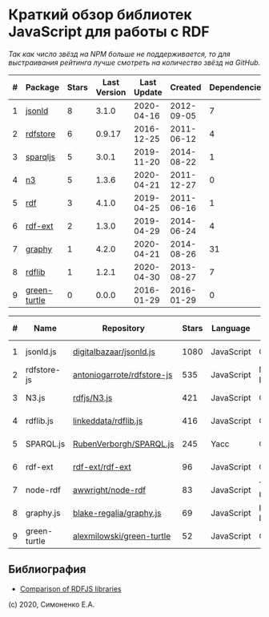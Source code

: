 # Краткий обзор библиотек JavaScript для работы с RDF

_Так как число звёзд на NPM больше не поддерживается, то для выстраивания рейтинга
лучше смотреть на количество звёзд на GitHub._

| # | Package | Stars | Last Version | Last Update | Created | Dependencies |
|-|-|-|-|-|-|-|
| 1 | [jsonld](https://www.npmjs.org/package/jsonld) | 8 | 3.1.0 | 2020-04-16 | 2012-09-05 | 7 |
| 2 | [rdfstore](https://www.npmjs.org/package/rdfstore) | 6 | 0.9.17 | 2016-12-25 | 2011-06-12 | 4 |
| 3 | [sparqljs](https://www.npmjs.org/package/sparqljs) | 5 | 3.0.1 | 2019-11-20 | 2014-08-22 | 1 |
| 4 | [n3](https://www.npmjs.org/package/n3) | 5 | 1.3.6 | 2020-04-21 | 2011-12-27 | 0 |
| 5 | [rdf](https://www.npmjs.org/package/rdf) | 3 | 4.1.0 | 2019-04-25 | 2011-06-16 | 1 |
| 6 | [rdf-ext](https://www.npmjs.org/package/rdf-ext) | 2 | 1.3.0 | 2019-04-29 | 2014-06-24 | 4 |
| 7 | [graphy](https://www.npmjs.org/package/graphy) | 1 | 4.2.0 | 2020-04-21 | 2014-08-26 | 31 |
| 8 | [rdflib](https://www.npmjs.org/package/rdflib) | 1 | 1.2.1 | 2020-04-30 | 2013-08-27 | 7 |
| 9 | [green-turtle](https://www.npmjs.org/package/green-turtle) | 0 | 0.0.0 | 2016-01-29 | 2016-01-29 | 0 |

| # | Name | Repository | Stars | Language | License | Last Commit | Created |
|-|-|-|-|-|-|-|-|
| 1 | jsonld.js | [digitalbazaar/jsonld.js](https://github.com/digitalbazaar/jsonld.js) | 1080 | JavaScript | Other | 2020-04-16 | 2011-08-23 |
| 2 | rdfstore-js | [antoniogarrote/rdfstore-js](https://github.com/antoniogarrote/rdfstore-js) | 535 | JavaScript | MIT License | 2016-09-04 | 2011-02-17 |
| 3 | N3.js | [rdfjs/N3.js](https://github.com/rdfjs/N3.js) | 421 | JavaScript | Other | 2020-05-02 | 2011-12-27 |
| 4 | rdflib.js | [linkeddata/rdflib.js](https://github.com/linkeddata/rdflib.js) | 416 | JavaScript | Other | 2020-04-30 | 2011-12-14 |
| 5 | SPARQL.js | [RubenVerborgh/SPARQL.js](https://github.com/RubenVerborgh/SPARQL.js) | 245 | Yacc | Other | 2019-12-06 | 2014-08-15 |
| 6 | rdf-ext | [rdf-ext/rdf-ext](https://github.com/rdf-ext/rdf-ext) | 96 | JavaScript | Other | 2020-04-27 | 2014-06-23 |
| 7 | node-rdf | [awwright/node-rdf](https://github.com/awwright/node-rdf) | 83 | JavaScript | The Unlicense | 2019-05-26 | 2011-05-24 |
| 8 | graphy.js | [blake-regalia/graphy.js](https://github.com/blake-regalia/graphy.js) | 69 | JavaScript | ISC License | 2020-04-21 | 2015-11-02 |
| 9 | green-turtle | [alexmilowski/green-turtle](https://github.com/alexmilowski/green-turtle) | 52 | JavaScript | Other | 2016-05-10 | 2013-09-26 |

## Библиография

- [Comparison of RDFJS libraries](https://www.w3.org/community/rdfjs/wiki/Comparison_of_RDFJS_libraries)

(c) 2020, Симоненко Е.А.
